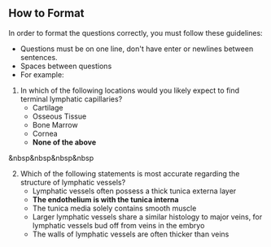 ## How to Format

In order to format the questions correctly, you must follow these guidelines:
- Questions must be on one line, don't have enter or newlines between sentences.
- Spaces between questions
- For example:

1. In which of the following locations would you likely expect to find terminal lymphatic capillaries?
    * Cartilage
    * Osseous Tissue
    * Bone Marrow
    * Cornea
    * **None of the above**

&nbsp&nbsp&nbsp&nbsp

2. Which of the following statements is most accurate regarding the structure of lymphatic vessels?
    * Lymphatic vessels often possess a thick tunica externa layer
    * **The endothelium is with the tunica interna**
    * The tunica media solely contains smooth muscle
    * Larger lymphatic vessels share a similar histology to major veins, for lymphatic vessels bud off from veins in the embryo
    * The walls of lymphatic vessels are often thicker than veins
